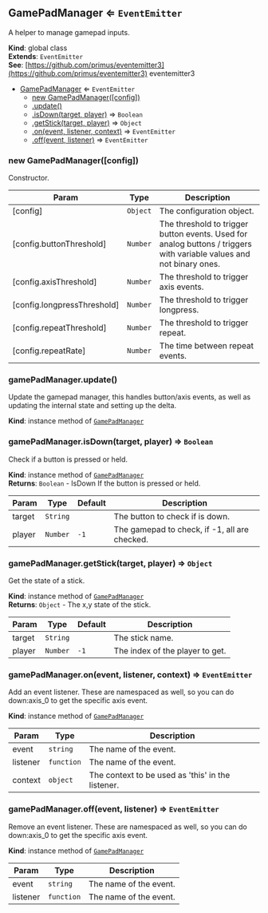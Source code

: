<a name="GamePadManager"></a>

## GamePadManager ⇐ <code>EventEmitter</code>
A helper to manage gamepad inputs.

**Kind**: global class  
**Extends**: <code>EventEmitter</code>  
**See**: [https://github.com/primus/eventemitter3](https://github.com/primus/eventemitter3) eventemitter3  

* [GamePadManager](#GamePadManager) ⇐ <code>EventEmitter</code>
    * [new GamePadManager([config])](#new_GamePadManager_new)
    * [.update()](#GamePadManager+update)
    * [.isDown(target, player)](#GamePadManager+isDown) ⇒ <code>Boolean</code>
    * [.getStick(target, player)](#GamePadManager+getStick) ⇒ <code>Object</code>
    * [.on(event, listener, context)](#GamePadManager+on) ⇒ <code>EventEmitter</code>
    * [.off(event, listener)](#GamePadManager+off) ⇒ <code>EventEmitter</code>

<a name="new_GamePadManager_new"></a>

### new GamePadManager([config])
Constructor.


| Param | Type | Description |
| --- | --- | --- |
| [config] | <code>Object</code> | The configuration object. |
| [config.buttonThreshold] | <code>Number</code> | The threshold to trigger button events. Used for analog buttons / triggers with variable values and not binary ones. |
| [config.axisThreshold] | <code>Number</code> | The threshold to trigger axis events. |
| [config.longpressThreshold] | <code>Number</code> | The threshold to trigger longpress. |
| [config.repeatThreshold] | <code>Number</code> | The threshold to trigger repeat. |
| [config.repeatRate] | <code>Number</code> | The time between repeat events. |

<a name="GamePadManager+update"></a>

### gamePadManager.update()
Update the gamepad manager, this handles button/axis events,
as well as updating the internal state and setting up the delta.

**Kind**: instance method of [<code>GamePadManager</code>](#GamePadManager)  
<a name="GamePadManager+isDown"></a>

### gamePadManager.isDown(target, player) ⇒ <code>Boolean</code>
Check if a button is pressed or held.

**Kind**: instance method of [<code>GamePadManager</code>](#GamePadManager)  
**Returns**: <code>Boolean</code> - IsDown If the button is pressed or held.  

| Param | Type | Default | Description |
| --- | --- | --- | --- |
| target | <code>String</code> |  | The button to check if is down. |
| player | <code>Number</code> | <code>-1</code> | The gamepad to check, if -1, all are checked. |

<a name="GamePadManager+getStick"></a>

### gamePadManager.getStick(target, player) ⇒ <code>Object</code>
Get the state of a stick.

**Kind**: instance method of [<code>GamePadManager</code>](#GamePadManager)  
**Returns**: <code>Object</code> - The x,y state of the stick.  

| Param | Type | Default | Description |
| --- | --- | --- | --- |
| target | <code>String</code> |  | The stick name. |
| player | <code>Number</code> | <code>-1</code> | The index of the player to get. |

<a name="GamePadManager+on"></a>

### gamePadManager.on(event, listener, context) ⇒ <code>EventEmitter</code>
Add an event listener.
These are namespaced as well, so you can do down:axis_0 to get the specific axis event.

**Kind**: instance method of [<code>GamePadManager</code>](#GamePadManager)  

| Param | Type | Description |
| --- | --- | --- |
| event | <code>string</code> | The name of the event. |
| listener | <code>function</code> | The name of the event. |
| context | <code>object</code> | The context to be used as 'this' in the listener. |

<a name="GamePadManager+off"></a>

### gamePadManager.off(event, listener) ⇒ <code>EventEmitter</code>
Remove an event listener.
These are namespaced as well, so you can do down:axis_0 to get the specific axis event.

**Kind**: instance method of [<code>GamePadManager</code>](#GamePadManager)  

| Param | Type | Description |
| --- | --- | --- |
| event | <code>string</code> | The name of the event. |
| listener | <code>function</code> | The name of the event. |

